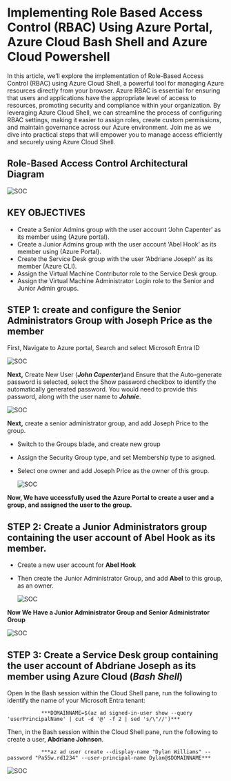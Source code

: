 # Implementing Role Based Access Control (RBAC) Using Azure Portal, Azure Cloud Bash Shell and Azure Cloud Powershell

In this article, we’ll explore the implementation of Role-Based Access Control (RBAC) using Azure Cloud Shell, a powerful tool for managing Azure resources directly from your browser. Azure RBAC is essential for ensuring that users and applications have the appropriate level of access to resources, promoting security and compliance within your organization. By leveraging Azure Cloud Shell, we can streamline the process of configuring RBAC settings, making it easier to assign roles, create custom permissions, and maintain governance across our Azure environment. Join me as we dive into practical steps that will empower you to manage access efficiently and securely using Azure Cloud Shell.

## Role-Based Access Control Architectural Diagram

 ![SOC](https://github.com/Virus192/Azure-Cloud-Role-Based-Access-Control/blob/main/Images/RBAC/photo_5827795537615768718_w.jpg)

## KEY OBJECTIVES
- Create a Senior Admins group with the user account ‘John Capenter’ as its member using (Azure portal).
- Create a Junior Admins group with the user account ‘Abel Hook’ as its member using (Azure Portal).
- Create the Service Desk group with the user ‘Abdriane Joseph’ as its member (Azure CLI).
- Assign the Virtual Machine Contributor role to the Service Desk group.
- Assign the Virtual Machine Administrator Login role to the Senior and Junior Admin groups.

## STEP 1: create and configure the Senior Administrators Group with Joseph Price as the member

First, Navigate to Azure portal, Search and select Microsoft Entra ID

 ![SOC](https://github.com/Virus192/Azure-Cloud-Role-Based-Access-Control/blob/main/photo_5825543737802081741_w.jpg)

 **Next,** Create New User (***John Capenter***)and Ensure that the Auto-generate password is selected, select the Show password checkbox to identify the automatically generated password. You would need to provide this password, along with the user name to ***Johnie***.

  ![SOC](https://github.com/Virus192/Azure-Cloud-Role-Based-Access-Control/blob/main/Images/RBAC/photo_5825543737802081746_w.jpg)

  **Next,** create a senior administrator group, and add Joseph Price to the group.

- Switch to the Groups blade, and create new group
- Assign the Security Group type, and set Membership type to asigned.
- Select one owner and add Joseph Price as the owner of this group.

  ![SOC](https://github.com/Virus192/Azure-Cloud-Role-Based-Access-Control/blob/main/Images/RBAC/photo_5825543737802081749_y.jpg)

**Now, We have uccessfully used the Azure Portal to create a user and a group, and assigned the user to the group.**

## STEP 2: Create a Junior Administrators group containing the user account of Abel Hook as its member. 

- Create a new user account for **Abel Hook**
- Then create the Junior Administrator Group, and add **Abel** to this group, as an owner.
  
  ![SOC]( https://github.com/Virus192/Azure-Cloud-Role-Based-Access-Control/blob/main/Images/RBAC/photo_5825543737802081754_w%20(1).jpg)

**Now We Have a Junior Administrator Group and Senior Administrator Group**
  
 ![SOC](https://github.com/Virus192/Azure-Cloud-Role-Based-Access-Control/blob/main/Images/RBAC/photo_5825543737802081755_w.jpg)

 ## STEP 3: Create a Service Desk group containing the user account of Abdriane Joseph as its member using Azure Cloud (***Bash Shell***)

 Open In the Bash session within the Cloud Shell pane, run the following to identify the name of your Microsoft Entra tenant:

               ***DOMAINNAME=$(az ad signed-in-user show --query 'userPrincipalName' | cut -d '@' -f 2 | sed 's/\"//')***
 
Then, in the Bash session within the Cloud Shell pane, run the following to create a user, **Abdriane Johnson**. 

               ***az ad user create --display-name "Dylan Williams" --password "Pa55w.rd1234" --user-principal-name Dylan@$DOMAINNAME***

![SOC](https://github.com/Virus192/Azure-Cloud-Role-Based-Access-Control/blob/main/Images/RBAC/photo_5825543737802081766_w.jpg)
